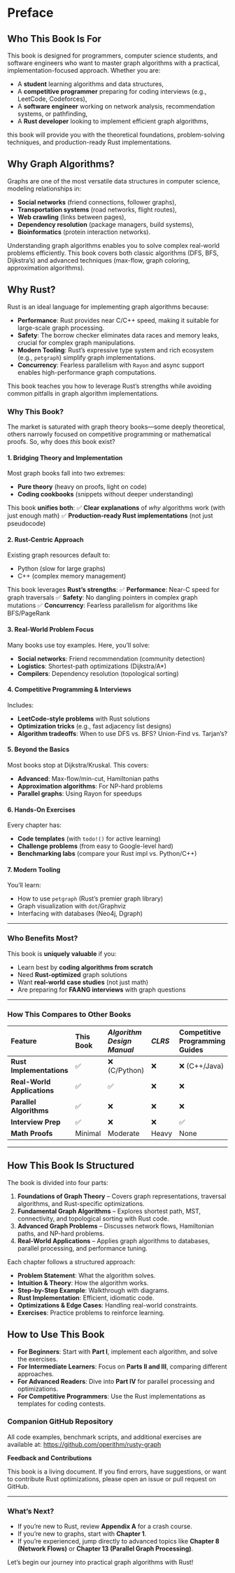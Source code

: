 # **Preface**

## **Who This Book Is For**

This book is designed for programmers, computer science students, and software engineers who want to master graph algorithms with a practical, implementation-focused approach. Whether you are:

- A **student** learning algorithms and data structures,
- A **competitive programmer** preparing for coding interviews (e.g., LeetCode, Codeforces),
- A **software engineer** working on network analysis, recommendation systems, or pathfinding,
- A **Rust developer** looking to implement efficient graph algorithms,

this book will provide you with the theoretical foundations, problem-solving techniques, and production-ready Rust implementations.



## **Why Graph Algorithms?**

Graphs are one of the most versatile data structures in computer science, modeling relationships in:

- **Social networks** (friend connections, follower graphs),
- **Transportation systems** (road networks, flight routes),
- **Web crawling** (links between pages),
- **Dependency resolution** (package managers, build systems),
- **Bioinformatics** (protein interaction networks).

Understanding graph algorithms enables you to solve complex real-world problems efficiently. This book covers both classic algorithms (DFS, BFS, Dijkstra’s) and advanced techniques (max-flow, graph coloring, approximation algorithms).



## **Why Rust?**

Rust is an ideal language for implementing graph algorithms because:

- **Performance**: Rust provides near C/C++ speed, making it suitable for large-scale graph processing.
- **Safety**: The borrow checker eliminates data races and memory leaks, crucial for complex graph manipulations.
- **Modern Tooling**: Rust’s expressive type system and rich ecosystem (e.g., `petgraph`) simplify graph implementations.
- **Concurrency**: Fearless parallelism with `Rayon` and async support enables high-performance graph computations.

This book teaches you how to leverage Rust’s strengths while avoiding common pitfalls in graph algorithm implementations.



### **Why This Book?**

The market is saturated with graph theory books—some deeply theoretical, others narrowly focused on competitive programming or mathematical proofs. So, why does *this* book exist?

#### **1. Bridging Theory and Implementation**

Most graph books fall into two extremes:

- **Pure theory** (heavy on proofs, light on code)
- **Coding cookbooks** (snippets without deeper understanding)

This book **unifies both**:
✅ **Clear explanations** of *why* algorithms work (with just enough math)
✅ **Production-ready Rust implementations** (not just pseudocode)

#### **2. Rust-Centric Approach**

Existing graph resources default to:

- Python (slow for large graphs)
- C++ (complex memory management)

This book leverages **Rust’s strengths**:
✅ **Performance**: Near-C speed for graph traversals
✅ **Safety**: No dangling pointers in complex graph mutations
✅ **Concurrency**: Fearless parallelism for algorithms like BFS/PageRank

#### **3. Real-World Problem Focus**

Many books use toy examples. Here, you’ll solve:

- **Social networks**: Friend recommendation (community detection)
- **Logistics**: Shortest-path optimizations (Dijkstra/A*)
- **Compilers**: Dependency resolution (topological sorting)

#### **4. Competitive Programming & Interviews**

Includes:

- **LeetCode-style problems** with Rust solutions
- **Optimization tricks** (e.g., fast adjacency list designs)
- **Algorithm tradeoffs**: When to use DFS vs. BFS? Union-Find vs. Tarjan’s?

#### **5. Beyond the Basics**

Most books stop at Dijkstra/Kruskal. This covers:

- **Advanced**: Max-flow/min-cut, Hamiltonian paths
- **Approximation algorithms**: For NP-hard problems
- **Parallel graphs**: Using Rayon for speedups

#### **6. Hands-On Exercises**

Every chapter has:

- **Code templates** (with `todo!()` for active learning)
- **Challenge problems** (from easy to Google-level hard)
- **Benchmarking labs** (compare your Rust impl vs. Python/C++)

#### **7. Modern Tooling**

You’ll learn:

- How to use `petgraph` (Rust’s premier graph library)
- Graph visualization with `dot`/Graphviz
- Interfacing with databases (Neo4j, Dgraph)

------



### **Who Benefits Most?**

This book is **uniquely valuable** if you:

- Learn best by **coding algorithms from scratch**
- Need **Rust-optimized** graph solutions
- Want **real-world case studies** (not just math)
- Are preparing for **FAANG interviews** with graph questions

------



### **How This Compares to Other Books**

| Feature                     | This Book | *Algorithm Design Manual* | *CLRS* | Competitive Programming Guides |
| :-------------------------- | :-------- | :------------------------ | :----- | :----------------------------- |
| **Rust Implementations**    | ✅         | ❌ (C/Python)              | ❌      | ❌ (C++/Java)                   |
| **Real-World Applications** | ✅         | ✅                         | ❌      | ❌                              |
| **Parallel Algorithms**     | ✅         | ❌                         | ❌      | ❌                              |
| **Interview Prep**          | ✅         | ❌                         | ❌      | ✅                              |
| **Math Proofs**             | Minimal   | Moderate                  | Heavy  | None                           |

------



## **How This Book Is Structured**

The book is divided into four parts:

1. **Foundations of Graph Theory** – Covers graph representations, traversal algorithms, and Rust-specific optimizations.
2. **Fundamental Graph Algorithms** – Explores shortest path, MST, connectivity, and topological sorting with Rust code.
3. **Advanced Graph Problems** – Discusses network flows, Hamiltonian paths, and NP-hard problems.
4. **Real-World Applications** – Applies graph algorithms to databases, parallel processing, and performance tuning.

Each chapter follows a structured approach:

- **Problem Statement**: What the algorithm solves.
- **Intuition & Theory**: How the algorithm works.
- **Step-by-Step Example**: Walkthrough with diagrams.
- **Rust Implementation**: Efficient, idiomatic code.
- **Optimizations & Edge Cases**: Handling real-world constraints.
- **Exercises**: Practice problems to reinforce learning.



## **How to Use This Book**

- **For Beginners**: Start with **Part I**, implement each algorithm, and solve the exercises.
- **For Intermediate Learners**: Focus on **Parts II and III**, comparing different approaches.
- **For Advanced Readers**: Dive into **Part IV** for parallel processing and optimizations.
- **For Competitive Programmers**: Use the Rust implementations as templates for coding contests.

### **Companion GitHub Repository**

All code examples, benchmark scripts, and additional exercises are available at:
https://github.com/operithm/rusty-graph

**Feedback and Contributions**

This book is a living document. If you find errors, have suggestions, or want to contribute Rust optimizations, please open an issue or pull request on GitHub.

------

### **What’s Next?**

- If you’re new to Rust, review **Appendix A** for a crash course.
- If you’re new to graphs, start with **Chapter 1**.
- If you’re experienced, jump directly to advanced topics like **Chapter 8 (Network Flows)** or **Chapter 13 (Parallel Graph Processing)**.

Let’s begin our journey into practical graph algorithms with Rust!